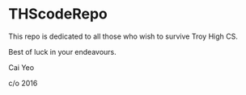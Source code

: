 # THScodeRepo

This repo is dedicated to all those who wish to survive Troy High CS.

Best of luck in your endeavours.



Cai Yeo

c/o 2016

